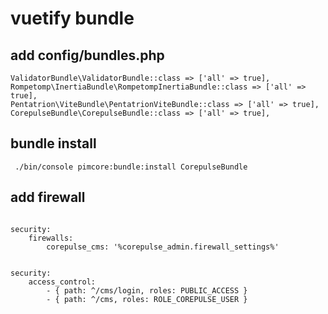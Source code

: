 # vuetify bundle

## add config/bundles.php

```
ValidatorBundle\ValidatorBundle::class => ['all' => true],
Rompetomp\InertiaBundle\RompetompInertiaBundle::class => ['all' => true],
Pentatrion\ViteBundle\PentatrionViteBundle::class => ['all' => true],
CorepulseBundle\CorepulseBundle::class => ['all' => true],
```

## bundle install

```
 ./bin/console pimcore:bundle:install CorepulseBundle
```

## add firewall

```

security:
	firewalls:
		corepulse_cms: '%corepulse_admin.firewall_settings%' 
	        
```

```
security:
	access_control:
		- { path: ^/cms/login, roles: PUBLIC_ACCESS }
		- { path: ^/cms, roles: ROLE_COREPULSE_USER }
```

